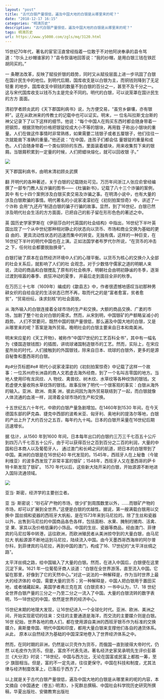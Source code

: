 ```yaml
---
layout: "post"
title: "古代白银产量很低，遍及中国大地的白银是从哪里来的呢？"
date: "2018-12-17 16:15"
categories: "明清历史"
description: "古代白银产量很低，遍及中国大地的白银是从哪里来的呢？"
tags: 明清历史
url: https://www.y5000.com/zgls/mq/3120.html
---
```






15世纪70年代，著名的宦官汪直曾经指着一位敢于不对他阿谀奉承的县令骂道：“尔头上纱帽谁家的？”县令恢谐地回答说：“我的纱帽，是用白银三钱在铁匠胡同买的。”

一 条鞭法改革，反映了赋役折银的趋势，同时又从赋役层面上进一步巩固了白银在国计民生中的地位。到明代后期，国库收支是以白银为主，而铜钱则降到了无足轻重
的地步。国库收支中铜钱的数量不到白银的百分之一，甚至不及千分之一。这与宋代国库收支以钱币为主是完全不同的。明代的白银，可以说笼罩在国计民生的方方 面面。

清初学者顾炎武的《天下郡国利病书》说，为方便交易，“虽穷乡僻壤，亦有银秤”。这在从欧洲来的传教士的记载中也可以证实。明末，一
位名叫拉斯戈台斯的神父记录下了以下这样的细节。他说：“每个中国人在购买东西时都会随身带着一把钢剪，根据货物的价格把银锭绞成大小不等的银块，再用戥
子称出小银块的重量。人们在做这件事情时非常熟练，如果需要二钱银子或者五厘银子，他们往往一次就能凿下准确的重量。”他还说：“在中国，连孩子们都会估
量银锭的重量和成色。人们会随身带着一个类似铜铃的东西，里面装着蜡块，用来收集剪下来的银屑。当银屑积累到一定量的时候，人们把蜡块熔化，就可以回收银 子。”

![](https://img.y5000.com/uploads/allimg/160909/5-160Z9111645225.jpg)

天下郡国利病书，由明末清初顾炎武撰

翻 开明代的各种著述，关于白银的记载随处可见。万历年间浙江人张应俞曾经编撰了一部专门教人反诈骗的图书——《杜骗新书》，记载了八十三个诈骗的案例，其中
有七十四个案例涉及白银买卖交易及诈骗之事。在明清小说中，也有大量的涉及白银欺骗的事情。明代著名的小说家凌濛初在《初刻拍案惊奇》中，讲述了一个诈称
会用“九还丹”制造白银的骗子行骗的故事。显然，到了16世纪，白银已然涉及明代社会生活的方方面面，已把自己的影子留在形形色色的著述之中。

英 国历史学家罗斯在《伊丽莎白时代英国的社会结构》中指出，16世纪下半叶英国出现了一个从中世纪那种相对静止的状态向以货币、市场和商业交换为基础的更自
由的、更具流动性状态的迅速而集中的转变。无独有偶，这样的一种巨变，在16世纪下半叶的明代中国也在上演。正如法国学者布罗代尔所说，“在货币的冲击之
下，任何社会都要脱胎换骨”。

白银打破了原本在自然经济环境中人们的心理平衡。以货币为核心的交换介入全部的社会关系后，就影响了人们的社
会观念。对于少数恪守儒家之道的明朝人来说，流动的商品和白银搅乱了原有的社会秩序，明朝社会由明初静谧的冬季，逐渐过渡到喧嚣的春季、疯狂冲动的夏季，
并最后走到面目全非的秋季。

在万历三十七年（1609年）编成的《歙县志》中，作者很遗憾地感叹当初那种男耕女织的自给自足的生活状态已然不再，取而代之的是“富者愈富，贫者愈贫”，“贸易纷纭，诛求刻核”的社会面貌。

从 海外输入的白银连接着全球市场的生产和交换。大额的商品交换、广袤的市场，加剧了整个社会对白银的需求。然而，从宋到明，中国银矿的产额略呈减小的趋势。
人们不禁要问，既然中国的银产量很低，那么遍及中国大地的白银，又是从哪里来的呢？答案是海外贸易。晚明社会的白银主要来自日本和南美洲。

明末宋应星的《天工开物》，被称作“中国17世纪的工艺百科全书”，其中有一幅名为《倭国造银钱图》的插图，讲琉球诸国制造银币的工艺。然而，实际上，在宋应星所处的时代，人们接触到的外国银钱，除来自日本、琉球的白银外，更多的是源自秘鲁和墨西哥的白银。  

#p#分页标题#e#
明代小说家凌濛初的《初刻拍案惊奇》中记载了这样一个故事：一位苏州府长洲县的商人文若虚去海外经商，到了一个名叫吉零国的地方。当地人使用印有龙凤纹、人
物纹、禽兽纹、树木纹、水草纹等各种纹饰的银钱。文若虚便大量收购水草纹饰的银钱。故事反映了明代一个很客观的事实：白银从海外的输入。亚洲、欧洲、南美
洲，彼此间因为海外贸易联结到了一起，而白银就像人体流通的血液一样，润滑着全球市场的生产和交换。

十五世纪五六十年代，中欧的白银产量急剧增加。在1460年到1530
年间，在今天德国东部的萨克森、捷克中西部的波希米亚、匈牙利、奥地利的提洛尔等地，白银的产出上升了大约百分之五百，每年约九十吨。日本的白银开采量在16世纪后期迅速增长。

据 估计，从1560 年到1600
年间，日本每年出口的白银约三万三千七百五十公斤到四万八千七百五十公斤。由于可以获得百分之百到百分之二百的利润，大量的中国和日本商人以及葡萄牙人，
通过澳门和长崎之间的航道，把日本的白银带到了中国。美洲的白银是在16世纪40
年代发现的。1545年，西班牙人在上秘鲁（今玻利维亚）的波多西发现了非常丰富的银矿；1548年，西班牙人又在墨西哥的萨卡特卡斯发现了银矿。 1570
年代以后，这些新大陆开采的白银，开始源源不断地进入国际流通领域。

![](https://img.y5000.com/uploads/allimg/160909/5-160Z9111F43H.jpg)

亚当· 斯密，经济学的主要创立者。

亚 当· 斯密说：“砂石矿产物的市场，很少扩到周围数里以外，……而银矿产物的市场，却可以扩展到全世界。”这便是白银的优越性。据说，第一艘满载白银用以交换中
国丝绸和瓷器的西班牙大帆船，是在1573年来到马尼拉的。除了生丝和瓷器以外，出售到马尼拉的中国商品各色各样，包括面粉、水果、腌制的猪肉、活禽、坚
果、家具以及价格低廉的小饰品。中国的生丝、瓷器等商品，经由澳门、菲律宾的马尼拉等中转港，运往欧洲，而欧洲殖民者从美洲掠夺到的大量白银，由马尼拉大
帆船源源不断地运到马尼拉，陆续流入中国。由今天墨西哥西海岸的阿尔普尔科，到菲律宾的马尼拉，再到中国的澳门，构成了16、17世纪的“太平洋丝绸之 路”。

太平洋丝绸之路，给中国输入了大量的白银。然而，在进入中国后，白银便在这里沉淀下来。1621
年一位葡萄牙商人谈道：“白银在全世界游荡，直至流入中国。它留在那里，好像到了它的天然中心。”对这一说法的一种解释是，作为当时世界上最大的经济体的
中国，需要大量的货币；另一种解释是，中国人把白银用于置田买地，或者储藏起来。美国学者弗兰克在其《白银资本》一书中认为，17、18
世纪全世界白银产量的三分之一乃至二分之一流入了中国。大量的白银流转的数字表明，15—18世纪的中国，依然是世界的经济中心。

15世纪末期的地理大发现，让16世纪进入一个全球化时代。亚洲、欧洲、美洲之间，开始实现密切的往来：交往的主要通道是海洋，而交流的主要媒介则是白银。16世
纪始，世界各地的商人们，都在使用源自美洲的西班牙银币作为标准的交换媒介。奥斯曼帝国、明代中国和印度，都用大量白银来支撑他们各自的通货体系。从此，
原本以自然经济为基础的中国深深地卷入了世界经济体系之中。

然而，在同时期的非洲，仍然是以贝壳作为货币，而俄国一直到彼得大帝时代，仍然
以毛皮作为货币。但是，富庶不代表先进。著名经济史家吴承明先生评价彭慕兰《大分流》时说：“18世纪，中国与西方比，无论在国富或民富上都胜一筹，至少
旗鼓相当。但是，富的不一定先进，往往更保守。中国在科技和制度，尤其法律与经济制度改革上，已落后于西方了。”

以上就是关于古代白银产量很低，遍及中国大地的白银是从哪里来的呢的内容，本文摘自《中国通史（卷五）·明清》，卜宪群总撰稿、中国社会科学院历史研究所撰稿，华夏出版社、安徽教育出版社

